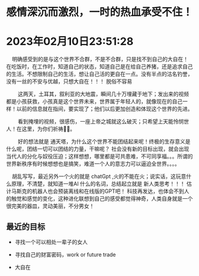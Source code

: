 # 感情深沉而激烈，一时的热血承受不住！



# 2023年02月10日23:51:28

    明确感受到的是与这个世界不合群，不是不合群，只是找不到自己的大自在！在吃饭时，在工作时，知道自己的状态，知道自己是在给自己养猪，还是追求自己的生活。不想限制自己的生活，想让自己活的更自在一点。没有半点的沽名钓誉，没有一丝的不安与优越，只想大自在！！！ 脱俗不容易

        这两天，土耳其，叙利亚的大地震，瞬间几十万埋藏于地下；发出来的视频都是小孩获救，小孩真是这个世界未来，世界属于年轻人的，就像现在的自己一样！以前的信息就在指间，要实现了；他们以后更加创造和体现这个世界的先进。

        看到掩埋的视频，很感伤，一座上帝之城就这么破灭；只希望上天能怜悯世人！在这里，为你们祈祷🙏🏻。

        好的想法就是 通天塔，为什么这个世界不能团结起来呢！终极的生存意义是什么呢，团结一切可以团结的力量，干嘛呢？ 社会没有新的目标出现，就会出现当代人的分化与奴役压迫；这样想想，哪里都是可共患难，不可同享福。。。所谓的世界新秩序有时候想想也是搞笑，难道一个人的意志力可以逼迫全世界。。。。

    胡乱写写，最近另外一个火的就是 chatGpt ,火的不能在火；说实话，这玩意什么原理，不清楚，就知道一堆AI 什么的名词，总结起立就是 新人类思考！！！ 估计马斯克的机器人也会预装离线和在线版的GPT吧！ 科技再发达，也体会不到人的触觉和感觉的变化，这种进化联想到自己的感受都觉得神奇，人类自身就是一个很完美的器皿，灵动美丽，不分男女！

## 最近的目标

- 寻找一个可以相处一辈子的女人

- 寻找自己的财富密码，work or future trade 

- 大自在




